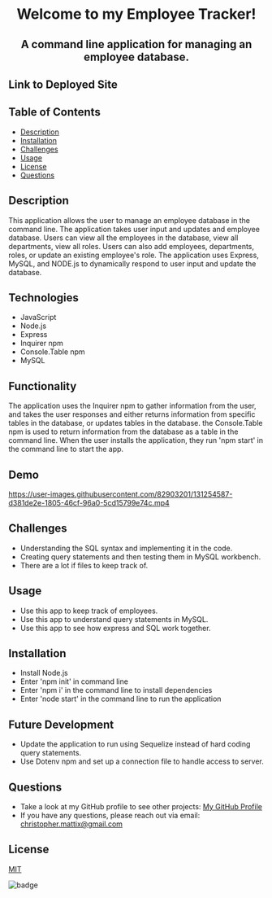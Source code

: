 

# <p align="center">Welcome to my Employee Tracker!</p> 
## <p align="center">A command line application for managing an employee database.</p>

## Link to Deployed Site


## Table of Contents
  * [Description](#description)
  * [Installation](#installation)
  * [Challenges](#challenges)
  * [Usage](#usage)
  * [License](#license)
  * [Questions](#questions)

## Description

This application allows the user to manage an employee database in the command line. The application takes user input and updates and employee database. Users can view all the employees in the database, view all departments, view all roles. Users can also add employees, departments, roles, or update an existing employee's role. The application uses Express, MySQL, and NODE.js to dynamically respond to user input and update the database.  
 
## Technologies
* JavaScript
* Node.js
* Express
* Inquirer npm
* Console.Table npm
* MySQL


## Functionality
The application uses the Inquirer npm to gather information from the user, and takes the user responses and either returns information from specific tables in the database, or updates tables in the database. the Console.Table npm is used to return information from the database as a table in the command line. When the user installs the application, they run 'npm start' in the command line to start the app. 


## Demo
https://user-images.githubusercontent.com/82903201/131254587-d381de2e-1805-46cf-96a0-5cd15799e74c.mp4


## Challenges

* Understanding the SQL syntax and implementing it in the code.
* Creating query statements and then testing them in MySQL workbench.
* There are a lot if files to keep track of. 

## Usage
* Use this app to keep track of employees.
* Use this app to understand query statements in MySQL.
* Use this app to see how express and SQL work together. 

## Installation
* Install Node.js
* Enter 'npm init' in command line
* Enter 'npm i' in the command line to install dependencies
* Enter 'node start' in the command line to run the application

## Future Development
* Update the application to run using Sequelize instead of hard coding query statements.
* Use Dotenv npm and set up a connection file to handle access to server. 

## Questions
* Take a look at my GitHub profile to see other projects: 
[My GitHub Profile](https://github.com/BeardoMattix)
* If you have any questions, please reach out via email: christopher.mattix@gmail.com

## License
[MIT](https://opensource.org/licenses/MIT)

![badge](https://img.shields.io/static/v1?label=License&message=MIT&color=success)